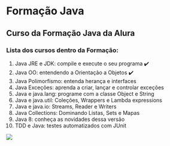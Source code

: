 # Formação Java

<h2> Curso da Formação Java da Alura </h2>

<h3>Lista dos cursos dentro da Formação: </h3>
<ol>
  <li>Java JRE e JDK: compile e execute o seu programa ✔️</li>
  <li>Java OO: entendendo a Orientação a Objetos ✔️</li>
  <li>Java Polimorfismo: entenda herança e interfaces</li>
  <li>Java Exceções: aprenda a criar, lançar e controlar exceções</li>
  <li>Java e java.lang: programe com a classe Object e String</li>
  <li>Java e java.util: Coleções, Wrappers e Lambda expressions</li>
  <li>Java e java.io: Streams, Reader e Writers</li>
  <li>Java Collections: Dominando Listas, Sets e Mapas</li>
  <li>Java 8: conheça as novidades dessa versão</li>
  <li>TDD e Java: testes automatizados com JUnit</li>
</ol>

<img src="https://static.wixstatic.com/media/0a7ff7_4e4e83b254a241a8a0b486e0e5eeb9bd~mv2.jpg/v1/fill/w_640,h_426,al_c,q_80,usm_0.66_1.00_0.01,enc_auto/0a7ff7_4e4e83b254a241a8a0b486e0e5eeb9bd~mv2.jpg" />

